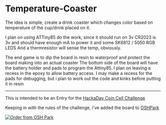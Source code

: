 # Temperature-Coaster

The idea is simple, create a drink coaster which changes color based on temperature of the cup/drink placed on it.  

I plan on using ATTiny85 do the work, since it should run on 3v 
CR2023 is 3v and should have enough mA to power it and some SK6812 / 5050 RGB LEDS
And a thermresistor will sense the temp, obviously.

The end game is to dip the board in resin to waterproof and protect the board making into an actual coaster
The bottom side of the board will have the battery holder and pads to program the Attiny85.  I plan on leaving a recess in the epoxy to allow battery access.  I may make a recess for the pads for debugging,  but i plan to work out the code and kinks before putting it in resin

---
This is intended to be an Entry for the [HackaDay Coin Cell Challenge](https://hackaday.io/contest/28283-coin-cell-challenge)

Keeping in with the rules of the challenge, i've added the board to [OSHPark](https://oshpark.com/shared_projects/DYg7IxAX) 

<a href="https://oshpark.com/shared_projects/DYg7IxAX"><img src="https://oshpark.com/assets/badge-5b7ec47045b78aef6eb9d83b3bac6b1920de805e9a0c227658eac6e19a045b9c.png" alt="Order from OSH Park"></img></a>
